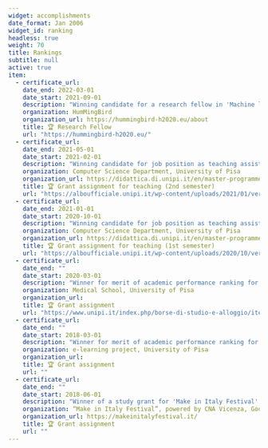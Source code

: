 ```yaml
---
widget: accomplishments
date_format: Jan 2006
widget_id: ranking
headless: true
weight: 70
title: Rankings
subtitle: null
active: true
item:
  - certificate_url: 
    date_end: 2022-03-01
    date_start: 2021-09-01
    description: "Winning candidate for a research fellow in 'Machine learning and data science to study and predict human migration by integrating data from social networks and traditional sources'"
    organization: HumMingBird
    organization_url: https://hummingbird-h2020.eu/about
    title: 🏆 Research Fellow
    url: "https://hummingbird-h2020.eu/"
  - certificate_url: 
    date_end: 2021-05-01
    date_start: 2021-02-01
    description: "Winning candidate for job position as teaching assistant (tutoring)"
    organization: Computer Science Department, University of Pisa
    organization_url: https://didattica.di.unipi.it/en/master-programme-in-computer-science/
    title: 🏆 Grant assignment for teaching (2nd semester)
    url: "https://alboufficiale.unipi.it/wp-content/uploads/2021/01/verbale-supporti2021.pdf"
  - certificate_url: 
    date_end: 2021-01-01
    date_start: 2020-10-01
    description: "Winning candidate for job position as teaching assistant (tutoring)"
    organization: Computer Science Department, University of Pisa
    organization_url: https://didattica.di.unipi.it/en/master-programme-in-computer-science/
    title: 🏆 Grant assignment for teaching (1st semester)
    url: "https://alboufficiale.unipi.it/wp-content/uploads/2020/10/verbale-counseling.pdf"
  - certificate_url: 
    date_end: ""
    date_start: 2020-03-01
    description: "Winner for merit of academic performance ranking for job position assignment as ICT assistant"
    organization: Medical School, University of Pisa
    organization_url: 
    title: 🏆 Grant assignment 
    url: "https://www.unipi.it/index.php/borse-di-studio-e-alloggio/item/download/20122_c52fffc6c8ac04bb83de705ad9261ff4"
  - certificate_url: 
    date_end: ""
    date_start: 2018-03-01
    description: "Winner for merit of academic performance ranking for job position assignment as ICT tech staff assistant"
    organization: e-learning project, University of Pisa
    organization_url: 
    title: 🏆 Grant assignment
    url: ""
  - certificate_url: 
    date_end: ""
    date_start: 2018-06-01
    description: "Winner of a study grant for 'Make in Italy Festival' event, 2018 edition"
    organization: “Make in Italy Festival”, powered by CNA Vicenza, Goodnet and ItalyPost
    organization_url: https://makeinitalyfestival.it/
    title: 🏆 Grant assignment
    url: ""
---
```




